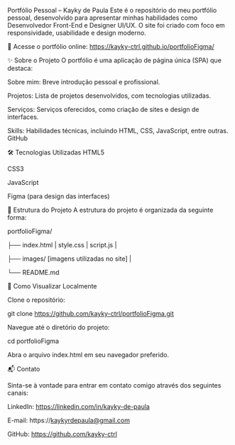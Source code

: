 Portfólio Pessoal – Kayky de Paula
Este é o repositório do meu portfólio pessoal, desenvolvido para apresentar minhas habilidades como Desenvolvedor Front-End e Designer UI/UX. O site foi criado com foco em responsividade, usabilidade e design moderno.

🔗 Acesse o portfólio online: https://kayky-ctrl.github.io/portfolioFigma/

✨ Sobre o Projeto
O portfólio é uma aplicação de página única (SPA) que destaca:

Sobre mim: Breve introdução pessoal e profissional.

Projetos: Lista de projetos desenvolvidos, com tecnologias utilizadas.

Serviços: Serviços oferecidos, como criação de sites e design de interfaces.

Skills: Habilidades técnicas, incluindo HTML, CSS, JavaScript, entre outras.
GitHub

🛠️ Tecnologias Utilizadas
HTML5

CSS3

JavaScript

Figma (para design das interfaces)

📁 Estrutura do Projeto
A estrutura do projeto é organizada da seguinte forma:

portfolioFigma/

├── index.html | style.css | script.js |

├── images/ [imagens utilizadas no site] |

└── README.md


🚀 Como Visualizar Localmente

Clone o repositório:

git clone https://github.com/kayky-ctrl/portfolioFigma.git

Navegue até o diretório do projeto:

cd portfolioFigma

Abra o arquivo index.html em seu navegador preferido.

📬 Contato

Sinta-se à vontade para entrar em contato comigo através dos seguintes canais:

LinkedIn: https://linkedin.com/in/kayky-de-paula

E-mail: https://kaykyrdepaula@gmail.com

GitHub: https://github.com/kayky-ctrl
